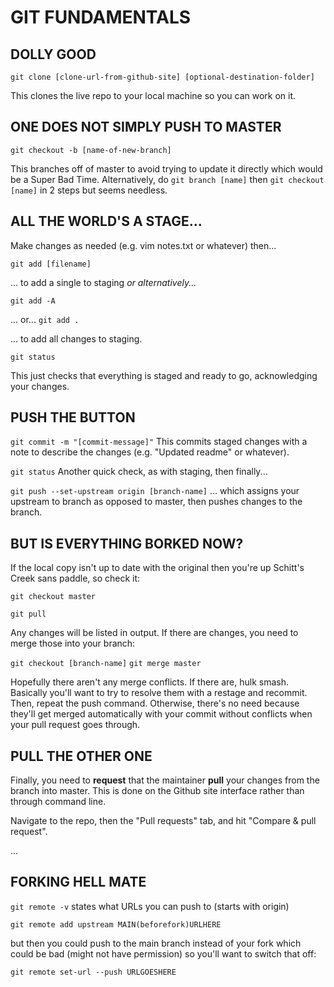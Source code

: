 # GIT FUNDAMENTALS


## DOLLY GOOD

`git clone [clone-url-from-github-site] [optional-destination-folder]`

This clones the live repo to your local machine so you can work on it.


## ONE DOES NOT SIMPLY PUSH TO MASTER

`git checkout -b [name-of-new-branch]`

This branches off of master to avoid trying to update it directly which would be a Super Bad Time.
Alternatively, do `git branch [name]` then `git checkout [name]` in 2 steps but seems needless.


## ALL THE WORLD'S A STAGE...

Make changes as needed (e.g. vim notes.txt or whatever) then...

`git add [filename]`

... to add a single to staging _or alternatively..._
	
`git add -A`

... or...
`git add .`

... to add all changes to staging.

`git status`

This just checks that everything is staged and ready to go, acknowledging your changes.


## PUSH THE BUTTON

`git commit -m "[commit-message]"`
This commits staged changes with a note to describe the changes (e.g. "Updated readme" or whatever).

`git status`
Another quick check, as with staging, then finally...

`git push --set-upstream origin [branch-name]`
... which assigns your upstream to branch as opposed to master, then pushes changes to the branch.


## BUT IS EVERYTHING BORKED NOW?

If the local copy isn't up to date with the original then you're up Schitt's Creek sans paddle, so check it:

`git checkout master`

`git pull`

Any changes will be listed in output. If there are changes, you need to merge those into your branch:

`git checkout [branch-name]`
`git merge master`

Hopefully there aren't any merge conflicts. If there are, hulk smash. Basically you'll want to try to
resolve them with a restage and recommit. Then, repeat the push command. Otherwise, there's no need
because they'll get merged automatically with your commit without conflicts when your pull request goes
through.


## PULL THE OTHER ONE

Finally, you need to __request__ that the maintainer __pull__ your changes from the branch into master.
This is done on the Github site interface rather than through command line.

Navigate to the repo, then the "Pull requests" tab, and hit "Compare & pull request".


...


## FORKING HELL MATE

`git remote -v`
states what URLs you can push to (starts with origin)

`git remote add upstream MAIN(beforefork)URLHERE`

but then you could push to the main branch instead of your fork which could be bad (might not have
permission) so you'll want to switch that off:

`git remote set-url --push URLGOESHERE`
